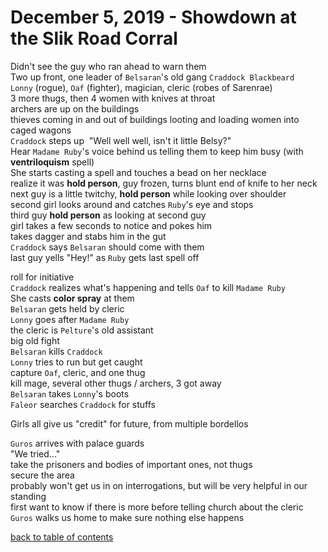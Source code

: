# December 5, 2019 - Showdown at the Slik Road Corral

Didn't see the guy who ran ahead to warn them  
Two up front, one leader of `Belsaran`'s old gang `Craddock Blackbeard`  
`Lonny` (rogue), `Oaf` (fighter), magician, cleric (robes of Sarenrae)  
3 more thugs, then 4 women with knives at throat  
archers are up on the buildings  
thieves coming in and out of buildings looting and loading women into caged wagons  
`Craddock` steps up  "Well well well, isn't it little Belsy?"  
Hear `Madame Ruby`'s voice behind us telling them to keep him busy (with **ventriloquism** spell)  
She starts casting a spell and touches a bead on her necklace  
realize it was **hold person**, guy frozen, turns blunt end of knife to her neck  
next guy is a little twitchy, **hold person** while looking over shoulder  
second girl looks around and catches `Ruby`'s eye and stops  
third guy **hold person** as looking at second guy  
girl takes a few seconds to notice and pokes him  
takes dagger and stabs him in the gut  
`Craddock` says `Belsaran` should come with them  
last guy yells "Hey!" as `Ruby` gets last spell off  

roll for initiative  
`Craddock` realizes what's happening and tells `Oaf` to kill `Madame Ruby`  
She casts **color spray** at them  
`Belsaran` gets held by cleric  
`Lonny` goes after `Madame Ruby`  
the cleric is `Pelture`'s old assistant  
big old fight  
`Belsaran` kills `Craddock`  
`Lonny` tries to run but get caught  
capture `Oaf`, cleric, and one thug  
kill mage, several other thugs / archers, 3 got away  
`Belsaran` takes `Lonny`'s boots  
`Faleor` searches `Craddock` for stuffs  

Girls all give us "credit" for future, from multiple bordellos  

`Guros` arrives with palace guards  
"We tried..."  
take the prisoners and bodies of important ones, not thugs  
secure the area  
probably won't get us in on interrogations, but will be very helpful in our standing  
first want to know if there is more before telling church about the cleric  
`Guros` walks us home to make sure nothing else happens  

[back to table of contents](/sessions/README.md)
